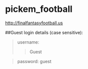 # pickem_football
http://finalfantasyfootball.us

##Guest login details (case sensitive):

>username: 
  >>Guest

>password: 
  >guest
